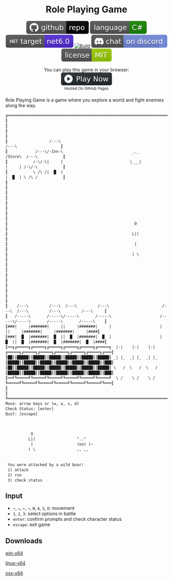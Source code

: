 <h1 align="center">
	Role Playing Game
</h1>

<p align="center">
	<a href="https://github.com/ZacharyPatten/dotnet-console-games" alt="GitHub repo"><img alt="flat" src="../../.github/resources/github-repo-black.svg"></a>
	<a href="https://docs.microsoft.com/en-us/dotnet/csharp/" alt="GitHub repo"><img alt="Language C#" src="../../.github/resources/language-csharp.svg"></a>
	<a href="https://dotnet.microsoft.com/download" title="Target Framework" alt="Target Framework"><img src="../../.github/resources/dotnet-badge.svg" /></a>
	<a href="https://github.com/ZacharyPatten/dotnet-console-games/actions"><img src="https://github.com/ZacharyPatten/dotnet-console-games/workflows/Role%20Playing%20Game%20Build/badge.svg" title="Goto Build" alt="Build"></a>
	<a href="https://discord.gg/4XbQbwF" alt="Discord"><img src="../../.github/resources/discord-badge.svg" title="Go To Discord Server" alt="Discord"/></a>
	<a href="../../LICENSE" alt="license"><img src="../../.github/resources/license-MIT-green.svg" /></a>
</p>

<p align="center">
	You can play this game in your browser:
	<br />
	<a href="https://zacharypatten.github.io/dotnet-console-games/Role%20Playing%20Game" alt="Play Now">
		<sub><img height="40"src="../../.github/resources/play-badge.svg" title="Play Now" alt="Play Now"/></sub>
	</a>
	<br />
	<sup>Hosted On GitHub Pages</sup>
</p>

Role Playing Game is a game where you explore a world and fight enemies along the way.

```
╔════════════════════════════════════════════════════════════════════════════════════════════════════════════════╗
║                                                                                                                ║
║                                                                                                                ║
║                  /---\                                                                 /---\                   ║
║            /---\/-Inn-\                              _._                              /Store\  /---\           ║
║           /-\/-\|     |                             |___|                             |     | /-\/-\           ║
║           \ /\ /|  █  |                                                               |  █  | \ /\ /           ║
║                                                                                                                ║
║                                                                                                                ║
║                                                                                                                ║
║                                                                                                                ║
║                                                       O                                                        ║
║                                                      L|(                                                       ║
║                                                       |                                                        ║
║                                                      ( \                                                       ║
║                                                                                                                ║
║                                                                                                                ║
║                                                                                                                ║
║                                                                                                                ║
║    /---\         /---\  /---\         /---\                       /---\  /---\         /---\         /---\     ║
║   /-----\       /-----\/-----\       /-----\                     /-----\/-----\       /-----\       /-----\    ║
║###|     |#######|     ||     |#######|     |                     |     ||     |#######|     |#######|     |####║
║###|  █  |#######|  █  ||  █  |#######|  █  |                     |  █  ||  █  |#######|  █  |#######|  █  |####║
║══╗╔═════╗╔═════╗╔═════╗╔═════╗╔═════╗╔═════╗  |-|    |-|    |-|  ╔═════╗╔═════╗╔═════╗╔═════╗╔═════╗╔═════╗╔═══║
║██║║█████║║█████║║█████║║█████║║█████║║█████║ _| |_  _| |_  _| |_ ║█████║║█████║║█████║║█████║║█████║║█████║║███║
║██║║█████║║█████║║█████║║█████║║█████║║█████║ \   /  \   /  \   / ║█████║║█████║║█████║║█████║║█████║║█████║║███║
║══╝╚═════╝╚═════╝╚═════╝╚═════╝╚═════╝╚═════╝  \ /    \ /    \ /  ╚═════╝╚═════╝╚═════╝╚═════╝╚═════╝╚═════╝╚═══║
║                                                                                                                ║
╚════════════════════════════════════════════════════════════════════════════════════════════════════════════════╝
Move: arrow keys or (w, a, s, d)                                                                                  
Check Status: [enter]                                                                                             
Quit: [escape]                                                                                                    
```

```


           O
          L|(                  ^..^
           |                   (oo) )~
          ( \                  ,, ,,


 You were attacked by a wild boar!
 1) attack
 2) run
 3) check status
```

## Input

- `↑`, `↓`, `←`, `→`, `W`, `A`, `S`, `D`: movement
- `1`, `2`, `3`: select options in battle
- `enter`: confirm prompts and check character status
- `escape`: exit game

## Downloads

[win-x64](https://github.com/ZacharyPatten/dotnet-console-games/raw/binaries/win-x64/Role%20Playing%20Game.exe)

[linux-x64](https://github.com/ZacharyPatten/dotnet-console-games/raw/binaries/linux-x64/Role%20Playing%20Game)

[osx-x64](https://github.com/ZacharyPatten/dotnet-console-games/raw/binaries/osx-x64/Role%20Playing%20Game)
